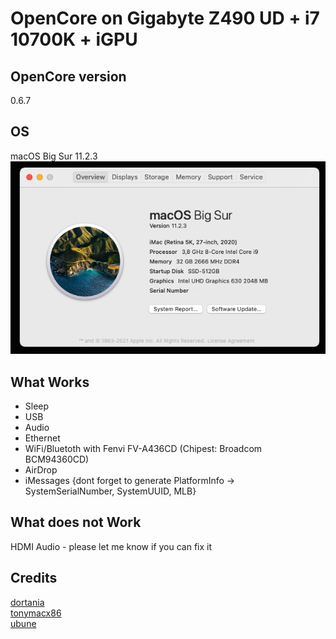 # OpenCore on Gigabyte Z490 UD + i7 10700K + iGPU


## OpenCore version

0.6.7


## OS

macOS Big Sur 11.2.3<br>
<img src=https://github.com/tiny0little/Gigabyte-Z490-UD-OC/blob/main/images/001.png>



## What Works

- Sleep
- USB
- Audio
- Ethernet
- WiFi/Bluetoth with Fenvi FV-A436CD (Chipest: Broadcom BCM94360CD)
- AirDrop
- iMessages {dont forget to generate PlatformInfo -> SystemSerialNumber, SystemUUID, MLB}


## What does not Work

HDMI Audio - please let me know if you can fix it


## Credits

<a href=https://github.com/dortania>dortania</a><br>
<a href=https://www.tonymacx86.com/>tonymacx86</a><br>
<a href=https://github.com/ubune/Gigabyte-Z490UD-Opencore-EFI>ubune</a><br>

